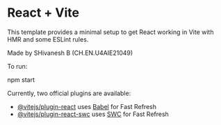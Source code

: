# React + Vite

This template provides a minimal setup to get React working in Vite with HMR and some ESLint rules.

Made by SHivanesh B (CH.EN.U4AIE21049)

To run:

npm start

Currently, two official plugins are available:

- [@vitejs/plugin-react](https://github.com/vitejs/vite-plugin-react/blob/main/packages/plugin-react/README.md) uses [Babel](https://babeljs.io/) for Fast Refresh
- [@vitejs/plugin-react-swc](https://github.com/vitejs/vite-plugin-react-swc) uses [SWC](https://swc.rs/) for Fast Refresh
